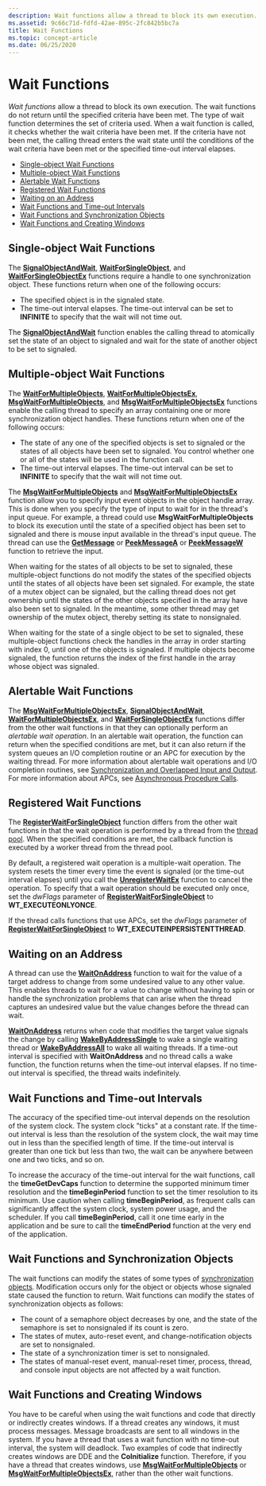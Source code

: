 ```yaml
---
description: Wait functions allow a thread to block its own execution.
ms.assetid: 9c66c71d-fdfd-42ae-895c-2fc842b5bc7a
title: Wait Functions
ms.topic: concept-article
ms.date: 06/25/2020
---
```


# Wait Functions

*Wait functions* allow a thread to block its own execution. The wait functions do not return until the specified criteria have been met. The type of wait function determines the set of criteria used. When a wait function is called, it checks whether the wait criteria have been met. If the criteria have not been met, the calling thread enters the wait state until the conditions of the wait criteria have been met or the specified time-out interval elapses.

-   [Single-object Wait Functions](#single-object-wait-functions)
-   [Multiple-object Wait Functions](#multiple-object-wait-functions)
-   [Alertable Wait Functions](#alertable-wait-functions)
-   [Registered Wait Functions](#registered-wait-functions)
-   [Waiting on an Address](#waiting-on-an-address)
-   [Wait Functions and Time-out Intervals](#wait-functions-and-time-out-intervals)
-   [Wait Functions and Synchronization Objects](#wait-functions-and-synchronization-objects)
-   [Wait Functions and Creating Windows](#wait-functions-and-creating-windows)

## Single-object Wait Functions

The [**SignalObjectAndWait**](/windows/win32/api/synchapi/nf-synchapi-signalobjectandwait), [**WaitForSingleObject**](/windows/win32/api/synchapi/nf-synchapi-waitforsingleobject), and [**WaitForSingleObjectEx**](/windows/win32/api/synchapi/nf-synchapi-waitforsingleobjectex) functions require a handle to one synchronization object. These functions return when one of the following occurs:

-   The specified object is in the signaled state.
-   The time-out interval elapses. The time-out interval can be set to **INFINITE** to specify that the wait will not time out.

The [**SignalObjectAndWait**](/windows/win32/api/synchapi/nf-synchapi-signalobjectandwait) function enables the calling thread to atomically set the state of an object to signaled and wait for the state of another object to be set to signaled.

## Multiple-object Wait Functions

The [**WaitForMultipleObjects**](/windows/win32/api/synchapi/nf-synchapi-waitformultipleobjects), [**WaitForMultipleObjectsEx**](/windows/win32/api/synchapi/nf-synchapi-waitformultipleobjectsex), [**MsgWaitForMultipleObjects**](/windows/desktop/api/Winuser/nf-winuser-msgwaitformultipleobjects), and [**MsgWaitForMultipleObjectsEx**](/windows/desktop/api/Winuser/nf-winuser-msgwaitformultipleobjectsex) functions enable the calling thread to specify an array containing one or more synchronization object handles. These functions return when one of the following occurs:

-   The state of any one of the specified objects is set to signaled or the states of all objects have been set to signaled. You control whether one or all of the states will be used in the function call.
-   The time-out interval elapses. The time-out interval can be set to **INFINITE** to specify that the wait will not time out.

The [**MsgWaitForMultipleObjects**](/windows/desktop/api/Winuser/nf-winuser-msgwaitformultipleobjects) and [**MsgWaitForMultipleObjectsEx**](/windows/desktop/api/Winuser/nf-winuser-msgwaitformultipleobjectsex) function allow you to specify input event objects in the object handle array. This is done when you specify the type of input to wait for in the thread's input queue. For example, a thread could use **MsgWaitForMultipleObjects** to block its execution until the state of a specified object has been set to signaled and there is mouse input available in the thread's input queue. The thread can use the [**GetMessage**](/windows/win32/api/winuser/nf-winuser-getmessage) or [**PeekMessageA**](/windows/win32/api/winuser/nf-winuser-peekmessagea) or [**PeekMessageW**](/windows/win32/api/winuser/nf-winuser-peekmessagew) function to retrieve the input.

When waiting for the states of all objects to be set to signaled, these multiple-object functions do not modify the states of the specified objects until the states of all objects have been set signaled. For example, the state of a mutex object can be signaled, but the calling thread does not get ownership until the states of the other objects specified in the array have also been set to signaled. In the meantime, some other thread may get ownership of the mutex object, thereby setting its state to nonsignaled.

When waiting for the state of a single object to be set to signaled, these multiple-object functions check the handles in the array in order starting with index 0, until one of the objects is signaled. If multiple objects become signaled, the function returns the index of the first handle in the array whose object was signaled.

## Alertable Wait Functions

The [**MsgWaitForMultipleObjectsEx**](/windows/desktop/api/Winuser/nf-winuser-msgwaitformultipleobjectsex), [**SignalObjectAndWait**](/windows/win32/api/synchapi/nf-synchapi-signalobjectandwait), [**WaitForMultipleObjectsEx**](/windows/win32/api/synchapi/nf-synchapi-waitformultipleobjectsex), and [**WaitForSingleObjectEx**](/windows/win32/api/synchapi/nf-synchapi-waitforsingleobjectex) functions differ from the other wait functions in that they can optionally perform an *alertable wait operation*. In an alertable wait operation, the function can return when the specified conditions are met, but it can also return if the system queues an I/O completion routine or an APC for execution by the waiting thread. For more information about alertable wait operations and I/O completion routines, see [Synchronization and Overlapped Input and Output](synchronization-and-overlapped-input-and-output.md). For more information about APCs, see [Asynchronous Procedure Calls](asynchronous-procedure-calls.md).

## Registered Wait Functions

The [**RegisterWaitForSingleObject**](/windows/desktop/api/WinBase/nf-winbase-registerwaitforsingleobject) function differs from the other wait functions in that the wait operation is performed by a thread from the [thread pool](../procthread/thread-pooling.md). When the specified conditions are met, the callback function is executed by a worker thread from the thread pool.

By default, a registered wait operation is a multiple-wait operation. The system resets the timer every time the event is signaled (or the time-out interval elapses) until you call the [**UnregisterWaitEx**](unregisterwaitex.md) function to cancel the operation. To specify that a wait operation should be executed only once, set the *dwFlags* parameter of [**RegisterWaitForSingleObject**](/windows/desktop/api/WinBase/nf-winbase-registerwaitforsingleobject) to **WT\_EXECUTEONLYONCE**.

If the thread calls functions that use APCs, set the *dwFlags* parameter of [**RegisterWaitForSingleObject**](/windows/desktop/api/WinBase/nf-winbase-registerwaitforsingleobject) to **WT\_EXECUTEINPERSISTENTTHREAD**.

## Waiting on an Address

A thread can use the [**WaitOnAddress**](/windows/desktop/api/SynchAPI/nf-synchapi-waitonaddress) function to wait for the value of a target address to change from some undesired value to any other value. This enables threads to wait for a value to change without having to spin or handle the synchronization problems that can arise when the thread captures an undesired value but the value changes before the thread can wait.

[**WaitOnAddress**](/windows/desktop/api/SynchAPI/nf-synchapi-waitonaddress) returns when code that modifies the target value signals the change by calling [**WakeByAddressSingle**](/windows/desktop/api/SynchAPI/nf-synchapi-wakebyaddresssingle) to wake a single waiting thread or [**WakeByAddressAll**](/windows/desktop/api/SynchAPI/nf-synchapi-wakebyaddressall) to wake all waiting threads. If a time-out interval is specified with **WaitOnAddress** and no thread calls a wake function, the function returns when the time-out interval elapses. If no time-out interval is specified, the thread waits indefinitely.

## Wait Functions and Time-out Intervals

The accuracy of the specified time-out interval depends on the resolution of the system clock. The system clock "ticks" at a constant rate. If the time-out interval is less than the resolution of the system clock, the wait may time out in less than the specified length of time. If the time-out interval is greater than one tick but less than two, the wait can be anywhere between one and two ticks, and so on.

To increase the accuracy of the time-out interval for the wait functions, call the **timeGetDevCaps** function to determine the supported minimum timer resolution and the **timeBeginPeriod** function to set the timer resolution to its minimum. Use caution when calling **timeBeginPeriod**, as frequent calls can significantly affect the system clock, system power usage, and the scheduler. If you call **timeBeginPeriod**, call it one time early in the application and be sure to call the **timeEndPeriod** function at the very end of the application.

## Wait Functions and Synchronization Objects

The wait functions can modify the states of some types of [synchronization objects](synchronization-objects.md). Modification occurs only for the object or objects whose signaled state caused the function to return. Wait functions can modify the states of synchronization objects as follows:

-   The count of a semaphore object decreases by one, and the state of the semaphore is set to nonsignaled if its count is zero.
-   The states of mutex, auto-reset event, and change-notification objects are set to nonsignaled.
-   The state of a synchronization timer is set to nonsignaled.
-   The states of manual-reset event, manual-reset timer, process, thread, and console input objects are not affected by a wait function.

## Wait Functions and Creating Windows

You have to be careful when using the wait functions and code that directly or indirectly creates windows. If a thread creates any windows, it must process messages. Message broadcasts are sent to all windows in the system. If you have a thread that uses a wait function with no time-out interval, the system will deadlock. Two examples of code that indirectly creates windows are DDE and the **CoInitialize** function. Therefore, if you have a thread that creates windows, use [**MsgWaitForMultipleObjects**](/windows/desktop/api/Winuser/nf-winuser-msgwaitformultipleobjects) or [**MsgWaitForMultipleObjectsEx**](/windows/desktop/api/Winuser/nf-winuser-msgwaitformultipleobjectsex), rather than the other wait functions.

 

 
